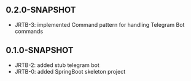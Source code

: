 ## 0.2.0-SNAPSHOT
* JRTB-3: implemented Command pattern for handling Telegram Bot commands


## 0.1.0-SNAPSHOT

* JRTB-2: added stub telegram bot
* JRTB-0: added SpringBoot skeleton project



